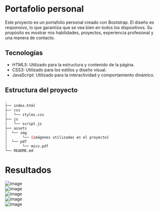 # Portafolio personal
Este proyecto es un portafolio personal creado con Bootstrap. El diseño es responsivo, lo que garantiza que se vea bien en todos los dispositivos. Su propósito es mostrar mis habilidades, proyectos, experiencia profesional y una manera de contacto.
## Tecnologías
- HTML5: Utilizado para la estructura y contenido de la página.
- CSS3: Utilizado para los estilos y diseño visual.
- JavaScript: Utilizado para la interactividad y comportamiento dinámico.
## Estructura del proyecto
```bash
.
├── index.html
├── css
│   └── styles.css
├── js
│   └── script.js
├── assets
│  └── img
│       └── (imágenes utilizadas en el proyecto)
│  └── pdf
│       └── micv.pdf
└── README.md
```
# Resultados
![image](https://github.com/carloslugoo/MiPortafolio/assets/112581880/c6c1949c-97e5-41e5-9623-bf8b07a86d93)<br>
![image](https://github.com/carloslugoo/MiPortafolio/assets/112581880/6b91c0b8-d871-456e-a07b-d6d7d3b5739c)<br>
![image](https://github.com/carloslugoo/MiPortafolio/assets/112581880/eea7d7d2-9934-43b5-8d18-3bbb4484cab6)<br>
![image](https://github.com/carloslugoo/MiPortafolio/assets/112581880/972d93fa-3bdf-4a86-bf56-8afa16235555)<br>
![image](https://github.com/carloslugoo/MiPortafolio/assets/112581880/ab4ff12c-d0e5-49b3-a3b1-5bb189356e09)





